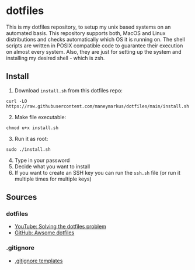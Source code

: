 # dotfiles

This is my dotfiles repository, to setup my unix based systems on an automated basis. This repository supports both, MacOS and Linux distributions and checks automatically which OS it is running on.
The shell scripts are written in POSIX compatible code to guarantee their execution on almost every system. Also, they are just for setting up the system and installing my desired shell - which is zsh.

## Install

1. Download `install.sh` from this dotfiles repo:
```
curl -LO https://raw.githubusercontent.com/maneymarkus/dotfiles/main/install.sh
```
2. Make file executable:
```
chmod u+x install.sh
```
3. Run it as root:
```
sudo ./install.sh
```
4. Type in your password
5. Decide what you want to install
6. If you want to create an SSH key you can run the `ssh.sh` file (or run it multiple times for multiple keys) 

## Sources

### dotfiles

- [YouTube: Solving the dotfiles problem](https://www.youtube.com/watch?v=mSXOYhfDFYo)
- [GitHub: Awsome dotfiles](https://github.com/webpro/awesome-dotfiles)

### .gitignore

- [.gitignore templates](https://github.com/github/gitignore)
